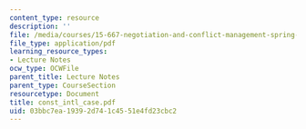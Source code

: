 ```yaml
---
content_type: resource
description: ''
file: /media/courses/15-667-negotiation-and-conflict-management-spring-2001/03bbc7ea19392d741c4551e4fd23cbc2_const_intl_case.pdf
file_type: application/pdf
learning_resource_types:
- Lecture Notes
ocw_type: OCWFile
parent_title: Lecture Notes
parent_type: CourseSection
resourcetype: Document
title: const_intl_case.pdf
uid: 03bbc7ea-1939-2d74-1c45-51e4fd23cbc2
---
```

